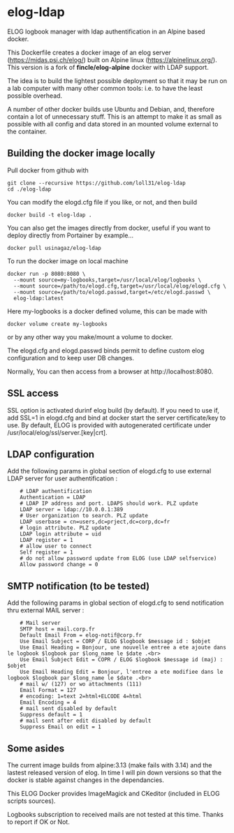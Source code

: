 # elog-ldap
ELOG logbook manager with ldap authentification in an Alpine based docker.

This Dockerfile creates a docker image of an elog server (https://midas.psi.ch/elog/) built on Alpine linux (https://alpinelinux.org/).
This version is a fork of **fincle/elog-alpine** docker with LDAP support.

The idea is to build the lightest possible deployment so that it may be run on a lab computer with many other common tools: i.e. to have the least possible overhead.

A number of other docker builds use Ubuntu and Debian, and, therefore contain a lot of unnecessary stuff. This is an attempt to make it as small as possible with all config and data stored in an mounted volume external to the container.

## Building the docker image locally
Pull docker from github with
```
git clone --recursive https://github.com/loll31/elog-ldap
cd ./elog-ldap
```

You can modify the elogd.cfg file if you like, or not, and then build
```
docker build -t elog-ldap .
```

You can also get the images directly from docker, useful if you want to deploy directly from Portainer by example...

```
docker pull usinagaz/elog-ldap
```

To run the docker image on local machine
```
docker run -p 8080:8080 \
  --mount source=my-logbooks,target=/usr/local/elog/logbooks \
  --mount source=/path/to/elogd.cfg,target=/usr/local/elog/elogd.cfg \
  --mount source=/path/to/elogd.passwd,target=/etc/elogd.passwd \
  elog-ldap:latest
```

Here my-logbooks is a docker defined volume, this can be made with 
```
docker volume create my-logbooks
```
or by any other way you make/mount a volume to docker.

The elogd.cfg and elogd.passwd binds permit to define custom elog configuration and to keep user DB changes.

Normally, You can then access from a browser at http://localhost:8080.


## SSL access

SSL option is activated durinf elog build (by default).
If you need to use if, add SSL=1 in elogd.cfg and bind at docker start the server certificate/key to use.
By default, ELOG is provided with autogenerated certificate under /usr/local/elog/ssl/server.[key|crt].

## LDAP configuration

Add the following params in global section of elogd.cfg to use external LDAP server for user authentification :

        # LDAP authentification
        Authentication = LDAP
        # LDAP IP address and port. LDAPS should work. PLZ update
        LDAP server = ldap://10.0.0.1:389
        # User organization to search. PLZ update
        LDAP userbase = cn=users,dc=prject,dc=corp,dc=fr
        # login attribute. PLZ update
        LDAP login attribute = uid
        LDAP register = 1
        # allow user to connect
        Self register = 1
        # do not allow password update from ELOG (use LDAP selfservice)
        Allow password change = 0


## SMTP notification (to be tested)

Add the following params in global section of elogd.cfg to send notification thru external MAIL server :

        # Mail server
        SMTP host = mail.corp.fr
        Default Email From = elog-notif@corp.fr
        Use Email Subject = CORP / ELOG $logbook $message id : $objet
        Use Email Heading = Bonjour, une nouvelle entree a ete ajoute dans le logbook $logbook par $long_name le $date .<br>
        Use Email Subject Edit = COPR / ELOG $logbook $message id (maj) : $objet
        Use Email Heading Edit = Bonjour, l'entree a ete modifiee dans le logbook $logbook par $long_name le $date .<br>
        # mail w/ (127) or wo attachments (111)
        Email Format = 127
        # encoding: 1=text 2=html+ELCODE 4=html
        Email Encoding = 4
        # mail sent disabled by default
        Suppress default = 1
        # mail sent after edit disabled by default
        Suppress Email on edit = 1


## Some asides
The current image builds from alpine:3.13 (make fails with 3.14) and the lastest released version of elog. 
In time I will pin down versions so that the docker is stable against changes in the dependancies.

This ELOG Docker provides ImageMagick and CKeditor (included in ELOG scripts sources).

Logbooks subscription to received mails are not tested at this time. Thanks to report if OK or Not.
